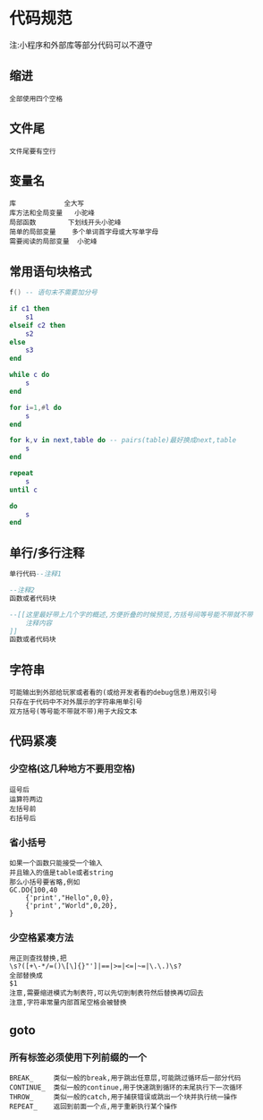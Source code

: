 # 代码规范
注:小程序和外部库等部分代码可以不遵守
## 缩进
    全部使用四个空格
## 文件尾
    文件尾要有空行
## 变量名
    库            全大写
    库方法和全局变量   小驼峰
    局部函数        下划线开头小驼峰
    简单的局部变量    多个单词首字母或大写单字母
    需要阅读的局部变量  小驼峰
## 常用语句块格式
```lua
f() -- 语句末不需要加分号

if c1 then
    s1
elseif c2 then
    s2
else
    s3
end

while c do
    s
end

for i=1,#l do
    s
end

for k,v in next,table do -- pairs(table)最好换成next,table
    s
end

repeat
    s
until c

do
    s
end
```
## 单行/多行注释
```lua
单行代码--注释1

--注释2
函数或者代码块

--[[这里最好带上几个字的概述,方便折叠的时候预览,方括号间等号能不带就不带
    注释内容
]]
函数或者代码块
```
## 字符串
    可能输出到外部给玩家或者看的(或给开发者看的debug信息)用双引号
    只存在于代码中不对外展示的字符串用单引号
    双方括号(等号能不带就不带)用于大段文本
## 代码紧凑
### 少空格(这几种地方不要用空格)
    逗号后
    运算符两边
    左括号前
    右括号后
### 省小括号
    如果一个函数只能接受一个输入
    并且输入的值是table或者string
    那么小括号要省略,例如
    GC.DO{100,40
        {'print',"Hello",0,0},
        {'print',"World",0,20},
    }
### 少空格紧凑方法
    用正则查找替换,把
    \s?([+\-*/=()\[\]{}"']|==|>=|<=|~=|\.\.)\s?
    全部替换成
    $1
    注意,需要缩进模式为制表符,可以先切到制表符然后替换再切回去
    注意,字符串常量内部首尾空格会被替换
## goto
### 所有标签必须使用下列前缀的一个
    BREAK_     类似一般的break,用于跳出任意层,可能跳过循环后一部分代码
    CONTINUE_  类似一般的continue,用于快速跳到循环的末尾执行下一次循环
    THROW_     类似一般的catch,用于捕获错误或跳出一个块并执行统一操作
    REPEAT_    返回到前面一个点,用于重新执行某个操作